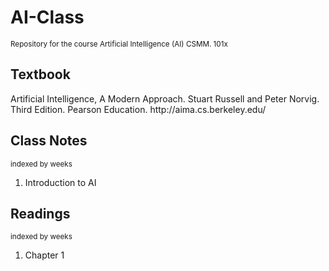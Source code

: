 <h1>AI-Class</h1>
<sub>Repository for the course Artificial Intelligence (AI) CSMM. 101x</sub>
<h2>Textbook</h2>
Artificial Intelligence, A Modern Approach. Stuart Russell and Peter Norvig. Third Edition. Pearson Education. http://aima.cs.berkeley.edu/

<h2>Class Notes</h2>
<sub>indexed by weeks</sub>
<ol>
  <li>Introduction to AI</li>
</ol>

<h2>Readings</h2>
<sub>indexed by weeks</sub>
<ol>
  <li>Chapter 1</li>
</ol>
